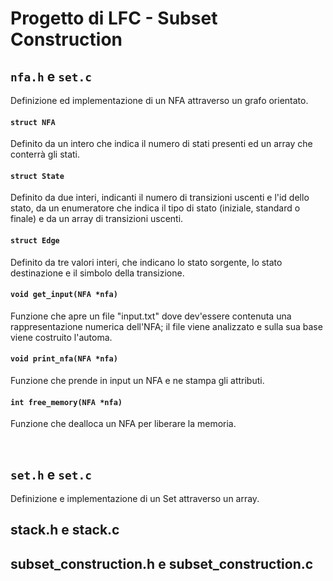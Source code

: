 # Progetto di LFC - Subset Construction

## `nfa.h` e `set.c`
Definizione ed implementazione di un NFA attraverso un grafo orientato.

#### `struct NFA`
Definito da un intero che indica il numero di stati presenti ed un array che conterrà gli stati.

#### `struct State`
Definito da due interi, indicanti il numero di transizioni uscenti e l'id dello stato, da un enumeratore che indica il tipo di stato (iniziale, standard o finale) e da un array di transizioni uscenti.

#### `struct Edge`
Definito da tre valori interi, che indicano lo stato sorgente, lo stato destinazione e il simbolo della transizione.

#### `void get_input(NFA *nfa)`
Funzione che apre un file "input.txt" dove dev'essere contenuta una rappresentazione numerica dell'NFA; il file viene analizzato e sulla sua base viene costruito l'automa.

#### `void print_nfa(NFA *nfa)`
Funzione che prende in input un NFA e ne stampa gli attributi.

#### `int free_memory(NFA *nfa)`
Funzione che dealloca un NFA per liberare la memoria.

<br>

## `set.h` e `set.c`
Definizione e implementazione di un Set attraverso un array.

####

## stack.h e stack.c

## subset_construction.h e subset_construction.c